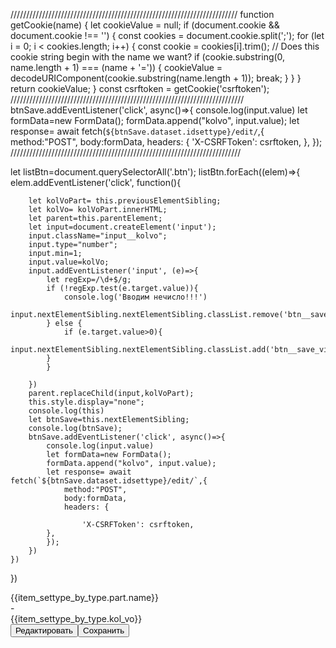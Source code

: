 ////////////////////////////////////////////////////////////////////////
  function getCookie(name) {
    let cookieValue = null;
    if (document.cookie && document.cookie !== '') {
        const cookies = document.cookie.split(';');
        for (let i = 0; i < cookies.length; i++) {
            const cookie = cookies[i].trim();
            // Does this cookie string begin with the name we want?
            if (cookie.substring(0, name.length + 1) === (name + '=')) {
                cookieValue = decodeURIComponent(cookie.substring(name.length + 1));
                break;
            }
        }
    }
    return cookieValue;
}
const csrftoken = getCookie('csrftoken');
//////////////////////////////////////////////////////////////////////////
btnSave.addEventListener('click', async()=>{
            console.log(input.value)
            let formData=new FormData();
            formData.append("kolvo", input.value);
            let response= await fetch(`${btnSave.dataset.idsettype}/edit/`,{
                method:"POST",
                body:formData,
                headers: {
                  'X-CSRFToken': csrftoken,
                },
  });
  /////////////////////////////////////////////////////////////////////////

  let listBtn=document.querySelectorAll('.btn');
listBtn.forEach((elem)=>{
    elem.addEventListener('click', function(){

        let kolVoPart= this.previousElementSibling;
        let kolVo= kolVoPart.innerHTML;
        let parent=this.parentElement;
        let input=document.createElement('input');
        input.className="input__kolvo";
        input.type="number";
        input.min=1;
        input.value=kolVo;
        input.addEventListener('input', (e)=>{
            let regExp=/\d+$/g;
            if (!regExp.test(e.target.value)){
                console.log('Вводим нечисло!!!')
                    input.nextElementSibling.nextElementSibling.classList.remove('btn__save_visible')
            } else {
                if (e.target.value>0){
                input.nextElementSibling.nextElementSibling.classList.add('btn__save_visible')
            }
            }

        })
        parent.replaceChild(input,kolVoPart);
        this.style.display="none";
        console.log(this)
        let btnSave=this.nextElementSibling;
        console.log(btnSave);
        btnSave.addEventListener('click', async()=>{
            console.log(input.value)
            let formData=new FormData();
            formData.append("kolvo", input.value);
            let response= await fetch(`${btnSave.dataset.idsettype}/edit/`,{
                method:"POST",
                body:formData,
                headers: {
                            
                    'X-CSRFToken': csrftoken,
            },
            });
        })
    })
})

<div class="wrap"><div>{{item_settype_by_type.part.name}}</div>-<div class="kolvo-part">{{item_settype_by_type.kol_vo}}</div><button class="btn" ">Редактировать</button><button class="btn__save"  data-idsettype="3">Сохранить</button></div>
